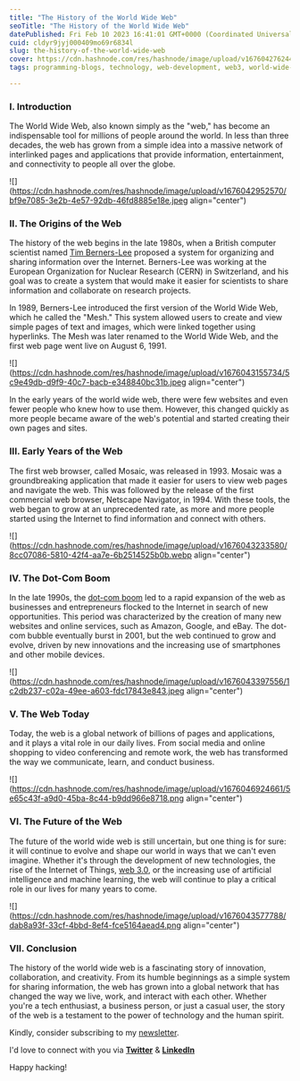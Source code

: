 ```yaml
---
title: "The History of the World Wide Web"
seoTitle: "The History of the World Wide Web"
datePublished: Fri Feb 10 2023 16:41:01 GMT+0000 (Coordinated Universal Time)
cuid: cldyr9jyj000409mo69r6834l
slug: the-history-of-the-world-wide-web
cover: https://cdn.hashnode.com/res/hashnode/image/upload/v1676042762449/64b26018-a96f-4f06-8e2f-9fe39c980761.jpeg
tags: programming-blogs, technology, web-development, web3, world-wide-web

---
```


### I. Introduction

The World Wide Web, also known simply as the "web," has become an indispensable tool for millions of people around the world. In less than three decades, the web has grown from a simple idea into a massive network of interlinked pages and applications that provide information, entertainment, and connectivity to people all over the globe.

![](https://cdn.hashnode.com/res/hashnode/image/upload/v1676042952570/bf9e7085-3e2b-4e57-92db-46fd8885e18e.jpeg align="center")

### **II. The Origins of the Web**

The history of the web begins in the late 1980s, when a British computer scientist named [Tim Berners-Lee](https://en.wikipedia.org/wiki/Tim_Berners-Lee) proposed a system for organizing and sharing information over the Internet. Berners-Lee was working at the European Organization for Nuclear Research (CERN) in Switzerland, and his goal was to create a system that would make it easier for scientists to share information and collaborate on research projects.

In 1989, Berners-Lee introduced the first version of the World Wide Web, which he called the "Mesh." This system allowed users to create and view simple pages of text and images, which were linked together using hyperlinks. The Mesh was later renamed to the World Wide Web, and the first web page went live on August 6, 1991.

![](https://cdn.hashnode.com/res/hashnode/image/upload/v1676043155734/5c9e49db-d9f9-40c7-bacb-e348840bc31b.jpeg align="center")

In the early years of the world wide web, there were few websites and even fewer people who knew how to use them. However, this changed quickly as more people became aware of the web's potential and started creating their own pages and sites.

### **III. Early Years of the Web**

The first web browser, called Mosaic, was released in 1993. Mosaic was a groundbreaking application that made it easier for users to view web pages and navigate the web. This was followed by the release of the first commercial web browser, Netscape Navigator, in 1994. With these tools, the web began to grow at an unprecedented rate, as more and more people started using the Internet to find information and connect with others.

![](https://cdn.hashnode.com/res/hashnode/image/upload/v1676043233580/8cc07086-5810-42f4-aa7e-6b2514525b0b.webp align="center")

### **IV. The Dot-Com Boom**

In the late 1990s, the [dot-com boom](https://en.wikipedia.org/wiki/Dot-com_bubble) led to a rapid expansion of the web as businesses and entrepreneurs flocked to the Internet in search of new opportunities. This period was characterized by the creation of many new websites and online services, such as Amazon, Google, and eBay. The dot-com bubble eventually burst in 2001, but the web continued to grow and evolve, driven by new innovations and the increasing use of smartphones and other mobile devices.

![](https://cdn.hashnode.com/res/hashnode/image/upload/v1676043397556/1c2db237-c02a-49ee-a603-fdc17843e843.jpeg align="center")

### **V. The Web Today**

Today, the web is a global network of billions of pages and applications, and it plays a vital role in our daily lives. From social media and online shopping to video conferencing and remote work, the web has transformed the way we communicate, learn, and conduct business.

![](https://cdn.hashnode.com/res/hashnode/image/upload/v1676046924661/5e65c43f-a9d0-45ba-8c44-b9dd966e8718.png align="center")

### **VI. The Future of the Web**

The future of the world wide web is still uncertain, but one thing is for sure: it will continue to evolve and shape our world in ways that we can't even imagine. Whether it's through the development of new technologies, the rise of the Internet of Things, [web 3.0](https://hojaleaks.com/the-future-of-blockchain-technology), or the increasing use of artificial intelligence and machine learning, the web will continue to play a critical role in our lives for many years to come.

![](https://cdn.hashnode.com/res/hashnode/image/upload/v1676043577788/dab8a93f-33cf-4bbd-8ef4-fce5164aead4.png align="center")

### **VII. Conclusion**

The history of the world wide web is a fascinating story of innovation, collaboration, and creativity. From its humble beginnings as a simple system for sharing information, the web has grown into a global network that has changed the way we live, work, and interact with each other. Whether you're a tech enthusiast, a business person, or just a casual user, the story of the web is a testament to the power of technology and the human spirit.

Kindly, consider subscribing to my [newsletter](https://hojaleaks.com/newsletter).

I'd love to connect with you via [**Twitter**](https://twitter.com/bonaogeto) & [**LinkedIn**](https://www.linkedin.com/in/bonaventureogeto/)

Happy hacking!